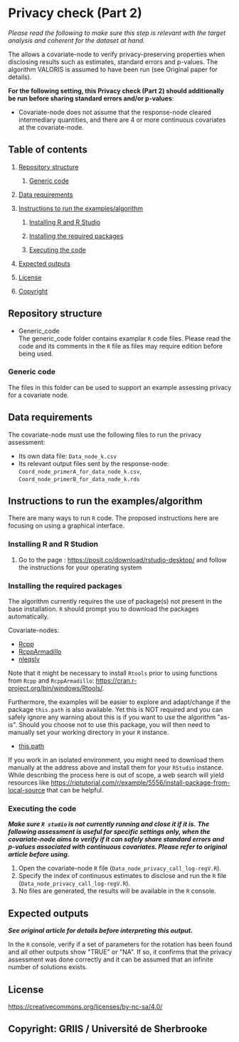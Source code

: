# Privacy check (Part 2)

*Please read the following to make sure this step is relevant with the target analysis and coherent for the dataset at hand.*

The allows a covariate-node to verify privacy-preserving properties when disclosing results such as estimates, standard errors and p-values.
The algorithm VALORIS is assumed to have been run (see Original paper for details).

**For the following setting, this Privacy check (Part 2) should additionally be run before sharing standard errors and/or p-values**:
- Covariate-node does not assume that the response-node cleared intermediary quantities, and there are 4 or more continuous covariates at the covariate-node. 




## Table of contents

1. [Repository structure](#repository-structure)

	1. [Generic code](#generic-code)

2. [Data requirements](#Data-requirements)

3. [Instructions to run the examples/algorithm](#instructions-to-run-the-examplesalgorithm)

	1. [Installing R and R Studio](#installing-r-and-r-studio)
	
	2. [Installing the required packages](#installing-the-required-packages)
	
	3. [Executing the code](#executing-the-code)
		
4. [Expected outputs](#expected-outputs)

5. [License](#license)

6. [Copyright](#copyright-griis--université-de-sherbrooke)

## Repository structure

- Generic_code  
The generic_code folder contains examplar `R` code files. Please read the code and its comments in the `R` file as files may require edition before being used.

### Generic code

The files in this folder can be used to support an example assessing privacy for a covariate node.  

## Data requirements

The covariate-node must use the following files to run the privacy assessment:

- Its own data file: `Data_node_k.csv`
- Its relevant output files sent by the response-node: `Coord_node_primerA_for_data_node_k.csv`, `Coord_node_primerB_for_data_node_k.rds`

## Instructions to run the examples/algorithm

There are many ways to run `R` code. The proposed instructions here are focusing on using a graphical interface.

### Installing R and R Studion

1. Go to the page : https://posit.co/download/rstudio-desktop/ and follow the instructions for your operating system

### Installing the required packages

The algorithm currently requires the use of package(s) not present in the base installation. `R` should prompt you to download the packages automatically.

Covariate-nodes:
- [Rcpp](https://cran.r-project.org/web/packages/Rcpp/index.html)
- [RcppArmadillo](https://cran.r-project.org/web/packages/RcppArmadillo/index.html)
- [nleqslv](https://cran.r-project.org/web/packages/nleqslv/index.html)

Note that it might be necessary to install `Rtools` prior to using functions from `Rcpp` and `RcppArmadillo`: https://cran.r-project.org/bin/windows/Rtools/.

Furthermore, the examples will be easier to explore and adapt/change if the package `this.path` is also available. Yet this is NOT required and you can safely ignore any warning about this is if you want to use the algorithm "as-is". Should you choose not to use this package, you will then need to manually set your working directory in your `R` instance.

- [this.path](https://cran.r-project.org/package=this.path)

If you work in an isolated environment, you might need to download them manually at the address above and install them for your `RStudio` instance. While describing the process here is out of scope, a web search will yield resources like https://riptutorial.com/r/example/5556/install-package-from-local-source that can be helpful.

### Executing the code 

***Make sure `R studio` is not currently running and close it if it is.***
***The following assessment is useful for specific settings only, when the covariate-node aims to verify if it can safely share standard errors and p-values associated with continuous covariates. Please refer to original article before using.*** 

1.	Open the covariate-node `R` file (`Data_node_privacy_call_log-regV.R`).
2.  Specify the index of continuous estimates to disclose and run the `R` file (`Data_node_privacy_call_log-regV.R`).
3.	No files are generated, the results will be available in the `R` console.

## Expected outputs

***See original article for details before interpreting this output.***

In the `R` console, verify if a set of parameters for the rotation has been found and all other outputs show "TRUE" or "NA". 
If so, it confirms that the privacy assessment was done correctly and it can be assumed that an infinite number of solutions exists.

## License

https://creativecommons.org/licenses/by-nc-sa/4.0/

## Copyright: GRIIS / Université de Sherbrooke
